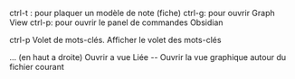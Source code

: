 ctrl-t : pour plaquer un modèle de note (fiche) 
ctrl-g: pour ouvrir Graph View
ctrl-p: pour ouvrir le panel de commandes Obsidian   

ctrl-p Volet de mots-clés. Afficher le volet des mots-clés

... (en haut a droite) Ouvrir a vue Liée -- Ouvrir la vue graphique autour du fichier courant